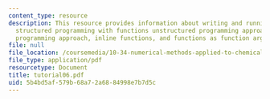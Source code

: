 ```yaml
---
content_type: resource
description: This resource provides information about writing and running m-files,
  structured programming with functions unstructured programming approach, structured
  programming approach, inline functions, and functions as function arguments.
file: null
file_location: /coursemedia/10-34-numerical-methods-applied-to-chemical-engineering-fall-2005/5b4bd5af579b68a72a6884998e7b7d5c_tutorial06.pdf
file_type: application/pdf
resourcetype: Document
title: tutorial06.pdf
uid: 5b4bd5af-579b-68a7-2a68-84998e7b7d5c
---
```

